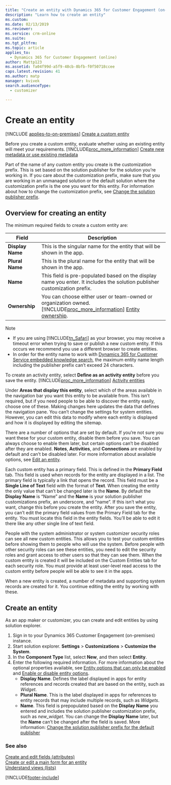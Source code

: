 ```yaml
---
title: "Create an entity with Dynamics 365 for Customer Engagement (on-premises) | MicrosoftDocs"
description: "Learn how to create an entity"
ms.custom: 
ms.date: 02/13/2019
ms.reviewer: 
ms.service: crm-online
ms.suite: 
ms.tgt_pltfrm: 
ms.topic: article
applies_to: 
  - Dynamics 365 for Customer Engagement (online)
author: Mattp123
ms.assetid: fa04f99d-a5f9-48cb-8bfb-f0f50718ccee
caps.latest.revision: 41
ms.author: matp
manager: kvivek
search.audienceType: 
  - customizer

---
```

# Create an entity

<a name="BKMK_CreatingEntities"></a>   

[!INCLUDE [applies-to-on-premises](../includes/applies-to-on-premises.md)] [Create a custom entity](/powerapps/maker/common-data-service/data-platform-create-entity)

 Before you create a custom entity, evaluate whether using an existing entity will meet your requirements. [!INCLUDE[proc_more_information](../includes/proc-more-information.md)] [Create new metadata or use existing metadata](../customize/create-edit-metadata.md#BKMK_CreateNewOrUseExistingMetadata)  

 Part of the name of any custom entity you create is the customization prefix. This is set based on the solution publisher for the solution you’re working in. If you care about the customization prefix, make sure that you are working in an unmanaged solution or the default solution where the customization prefix is the one you want for this entity. For information about how to change the customization prefix, see [Change the solution publisher prefix](../customize/change-solution-publisher-prefix.md).  

## Overview for creating an entity
 The minimum required fields to create a custom entity are:  


|      Field       |                                                                                                     Description                                                                                                     |
|------------------|---------------------------------------------------------------------------------------------------------------------------------------------------------------------------------------------------------------------|
| **Display Name** |                                                                       This is the singular name for the entity that will be shown in the app.                                                                       |
| **Plural Name**  |                                                                        This is the plural name for the entity that will be shown in the app.                                                                        |
|     **Name**     |                                              This field is pre-populated based on the display name you enter. It includes the solution publisher customization prefix.      |
|  **Ownership**   | You can choose either user or team-owned or organization owned. [!INCLUDE[proc_more_information](../includes/proc-more-information.md)] [Entity ownership](../customize/types-of-entities.md#BKMK_EntityOwnership). |

> [!NOTE]
>  - If you are using [!INCLUDE[tn_Safari](../includes/tn-safari.md)] as your browser, you may receive a timeout error when trying to save or publish a new custom entity. If this occurs we recommend you use a different browser to create entities.  
>  - In order for the entity name to work with [Dynamics 365 for Customer Service embedded knowledge search](/dynamics365/customer-engagement/customer-service/set-up-knowledge-management-embedded-knowledge-search), the maximum entity name length including the publisher prefix can’t exceed 24 characters.
 
To create an activity entity, select **Define as an activity entity** before you save the entity. [!INCLUDE[proc_more_information](../includes/proc-more-information.md)] [Activity entities](../customize/types-of-entities.md#BKMK_ActivityEntities)  

 Under **Areas that display this entity**, select which of the areas available in the navigation bar you want this entity to be available from. This isn’t required, but if you need people to be able to discover the entity easily, choose one of these. Making changes here updates the data that defines the navigation pane. You can’t change the settings for system entities. However, you can edit this data to modify where each entity is displayed and how it is displayed by editing the sitemap.  

 There are a number of options that are set by default. If you’re not sure you want these for your custom entity, disable them before you save. You can always choose to enable them later, but certain options can’t be disabled after they are enabled. **Notes**, **Activities**, and **Connections** are enabled by default and can’t be disabled later. For more information about available options, see [Edit an entity](../customize/edit-entities.md).  

 Each custom entity has a primary field. This is defined in the **Primary Field** tab. This field is used when records for the entity are displayed in a list. The primary field is typically a link that opens the record. This field must be a **Single Line of Text** field with the format of **Text**. When creating the entity the only value that can’t be changed later is the **Name**. By default the **Display Name** is “Name” and the **Name** is your solution publisher customizations prefix, an underscore, and “name”. If this isn’t what you want, change this before you create the entity. After you save the entity, you can’t edit the primary field values from the Primary Field tab for the entity. You must locate this field in the entity fields. You’ll be able to edit it there like any other single line of text field.  

 People with the system administrator or system customizer security roles can see all new custom entities. This allows you to test your custom entities before showing them to people who will use the system. Before people with other security roles can see these entities, you need to edit the security roles and grant access to other users so that they can see them. When the custom entity is created it will be included on the Custom Entities tab for each security role. You must provide at least user-level read access to the custom entity before people will be able to see it in the apps.  

 When a new entity is created, a number of metadata and supporting system records are created for it. You continue editing the entity by working with these.  

## Create an entity
As an app maker or customizer, you can create and edit entities by using solution explorer.
1. Sign in to your Dynamics 365 Customer Engagement (on-premises) instance. 
2. Start solution explorer. **Settings** > **Customizations** > **Customize the System**.
3. In the **Component Type** list, select **New**, and then select **Entity**.
4. Enter the following required information. For more information about the optional properties available, see [Entity options that can only be enabled](edit-entities.md#entity-options-that-can-only-be-enabled) and [Enable or disable entity options](edit-entities.md#enable-or-disable-entity-options).
   - **Display Name**. Defines the label displayed in apps for entity references and records created that are based on the entity, such as *Widget*. 
   - **Plural Name**. This is the label displayed in apps for references to entity records that may include multiple records, such as *Widgets*. 
   - **Name**. This field is prepopulated based on the **Display Name** you entered and includes the solution publisher customization prefix, such as *new_widget*. You can change the **Display Name** later, but the **Name** can’t be changed after the field is saved. More information: [Change the solution publisher prefix for the default publisher](change-solution-publisher-prefix.md)


### See also
[Create and edit fields (attributes)](create-edit-fields.md) <br />
[Create or edit a main form for an entity](create-edit-main-forms.md) <br />
[Understand views (lists)](create-edit-views.md)


[!INCLUDE[footer-include](../../../includes/footer-banner.md)]